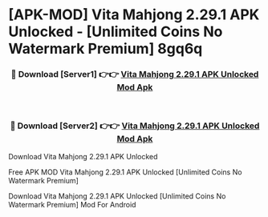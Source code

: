# [APK-MOD] Vita Mahjong 2.29.1 APK Unlocked - [Unlimited Coins No Watermark Premium] 8gq6q



<div align="center">
<h3>🔴 Download [Server1] 👉👉 <a href="https://momento.my/?title=Vita_Mahjong_2.29.1_APK_Unlocked">Vita Mahjong 2.29.1 APK Unlocked Mod Apk</a></h3><br>

<h3>🔴 Download [Server2] 👉👉 <a href="https://momento.my/?title=Vita_Mahjong_2.29.1_APK_Unlocked">Vita Mahjong 2.29.1 APK Unlocked Mod Apk</a></h3>
</div>



Download Vita Mahjong 2.29.1 APK Unlocked 

Free APK MOD Vita Mahjong 2.29.1 APK Unlocked [Unlimited Coins No Watermark Premium]

Download Vita Mahjong 2.29.1 APK Unlocked [Unlimited Coins No Watermark Premium] Mod For Android
